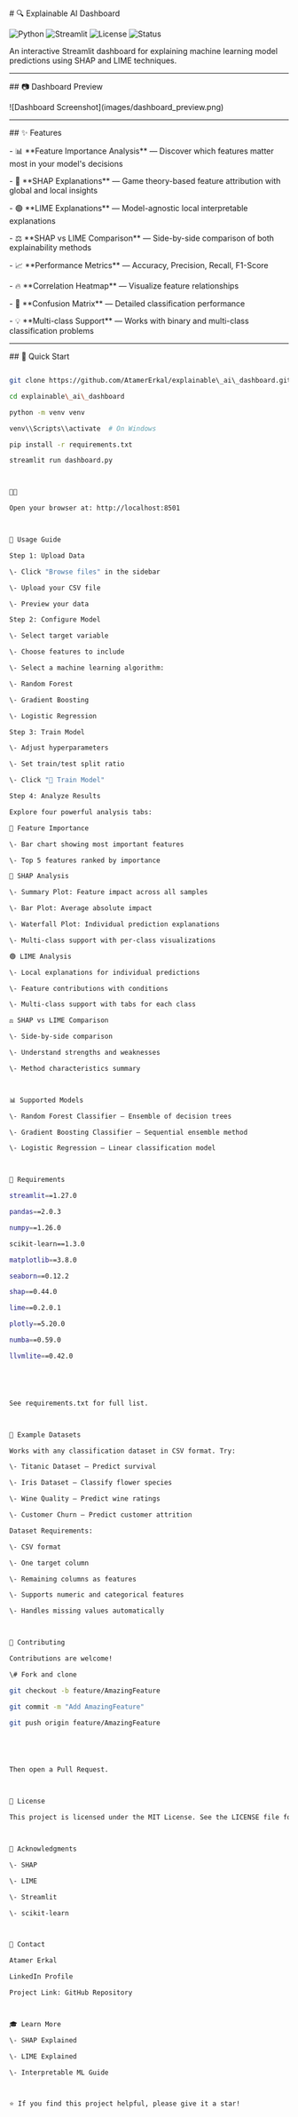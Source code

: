 \# 🔍 Explainable AI Dashboard

![Python](https://img.shields.io/badge/Python-3.11-blue)
![Streamlit](https://img.shields.io/badge/Streamlit-1.27.0-orange)
![License](https://img.shields.io/badge/License-MIT-green)
![Status](https://img.shields.io/badge/Status-Active-brightgreen)



An interactive Streamlit dashboard for explaining machine learning model predictions using SHAP and LIME techniques.



---



\## 📷 Dashboard Preview



!\[Dashboard Screenshot](images/dashboard\_preview.png)



---



\## ✨ Features



\- 📊 \*\*Feature Importance Analysis\*\* — Discover which features matter most in your model's decisions  

\- 🔵 \*\*SHAP Explanations\*\* — Game theory-based feature attribution with global and local insights  

\- 🟢 \*\*LIME Explanations\*\* — Model-agnostic local interpretable explanations  

\- ⚖️ \*\*SHAP vs LIME Comparison\*\* — Side-by-side comparison of both explainability methods  

\- 📈 \*\*Performance Metrics\*\* — Accuracy, Precision, Recall, F1-Score  

\- 🔥 \*\*Correlation Heatmap\*\* — Visualize feature relationships  

\- 🎯 \*\*Confusion Matrix\*\* — Detailed classification performance  

\- 💡 \*\*Multi-class Support\*\* — Works with binary and multi-class classification problems  



---



\## 🚀 Quick Start



```bash

git clone https://github.com/AtamerErkal/explainable\_ai\_dashboard.git

cd explainable\_ai\_dashboard

python -m venv venv

venv\\Scripts\\activate  # On Windows

pip install -r requirements.txt

streamlit run dashboard.py





Open your browser at: http://localhost:8501



📖 Usage Guide

Step 1: Upload Data

\- Click "Browse files" in the sidebar

\- Upload your CSV file

\- Preview your data

Step 2: Configure Model

\- Select target variable

\- Choose features to include

\- Select a machine learning algorithm:

\- Random Forest

\- Gradient Boosting

\- Logistic Regression

Step 3: Train Model

\- Adjust hyperparameters

\- Set train/test split ratio

\- Click "🚀 Train Model"

Step 4: Analyze Results

Explore four powerful analysis tabs:

🎯 Feature Importance

\- Bar chart showing most important features

\- Top 5 features ranked by importance

🔵 SHAP Analysis

\- Summary Plot: Feature impact across all samples

\- Bar Plot: Average absolute impact

\- Waterfall Plot: Individual prediction explanations

\- Multi-class support with per-class visualizations

🟢 LIME Analysis

\- Local explanations for individual predictions

\- Feature contributions with conditions

\- Multi-class support with tabs for each class

⚖️ SHAP vs LIME Comparison

\- Side-by-side comparison

\- Understand strengths and weaknesses

\- Method characteristics summary



📊 Supported Models

\- Random Forest Classifier — Ensemble of decision trees

\- Gradient Boosting Classifier — Sequential ensemble method

\- Logistic Regression — Linear classification model



🔧 Requirements

streamlit==1.27.0

pandas==2.0.3

numpy==1.26.0

scikit-learn==1.3.0

matplotlib==3.8.0

seaborn==0.12.2

shap==0.44.0

lime==0.2.0.1

plotly==5.20.0

numba==0.59.0

llvmlite==0.42.0





See requirements.txt for full list.



📝 Example Datasets

Works with any classification dataset in CSV format. Try:

\- Titanic Dataset — Predict survival

\- Iris Dataset — Classify flower species

\- Wine Quality — Predict wine ratings

\- Customer Churn — Predict customer attrition

Dataset Requirements:

\- CSV format

\- One target column

\- Remaining columns as features

\- Supports numeric and categorical features

\- Handles missing values automatically



🤝 Contributing

Contributions are welcome!

\# Fork and clone

git checkout -b feature/AmazingFeature

git commit -m "Add AmazingFeature"

git push origin feature/AmazingFeature





Then open a Pull Request.



📄 License

This project is licensed under the MIT License. See the LICENSE file for details.



🙏 Acknowledgments

\- SHAP

\- LIME

\- Streamlit

\- scikit-learn



📧 Contact

Atamer Erkal

LinkedIn Profile

Project Link: GitHub Repository



🎓 Learn More

\- SHAP Explained

\- LIME Explained

\- Interpretable ML Guide



⭐ If you find this project helpful, please give it a star!

